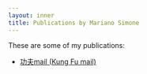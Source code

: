 ```yaml
---
layout: inner
title: Publications by Mariano Simone
---
```

These are some of my publications:

- [功夫mail (Kung Fu mail)](publications/gongfu-mail)
